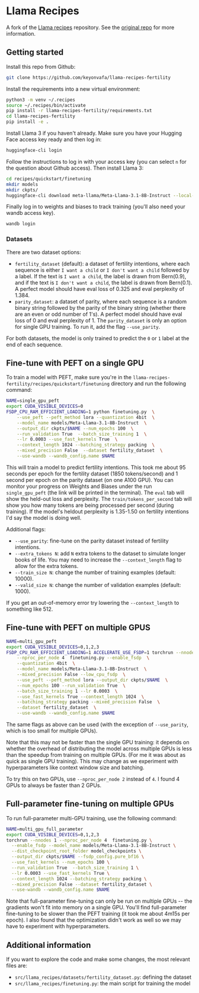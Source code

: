 # Llama Recipes

A fork of the [Llama recipes](https://github.com/meta-llama/llama-recipes) repository. See the [original repo](https://github.com/meta-llama/llama-recipes) for more information.

## Getting started
Install this repo from Github:
```bash
git clone https://github.com/keyonvafa/llama-recipes-fertility
```

Install the requirements into a new virtual environment:
```bash
python3 -m venv ~/.recipes
source ~/.recipes/bin/activate
pip install -r llama-recipes-fertility/requirements.txt
cd llama-recipes-fertility
pip install -e .
```

Install Llama 3 if you haven't already. Make sure you have your Hugging Face access key ready and then log in:
```bash
huggingface-cli login
```
Follow the instructions to log in with your access key (you can select `n` for the question about Github access). Then install Llama 3:
```bash
cd recipes/quickstart/finetuning
mkdir models
mkdir ckpts/
huggingface-cli download meta-llama/Meta-Llama-3.1-8B-Instruct --local-dir models/Meta-Llama-3.1-8B-Instruct
```

Finally log in to weights and biases to track training (you'll also need your wandb access key). 
```bash
wandb login
```

### Datasets
There are two dataset options:
- `fertility_dataset` (default): a dataset of fertility intentions, where each sequence is either `I want a child` or `I don't want a child` followed by a label. If the text is `I want a child`, the label is drawn from Bern(0.9), and if the text is `I don't want a child`, the label is drawn from Bern(0.1). A perfect model should have eval loss of 0.325 and eval perplexity of 1.384.
- `parity_dataset`: a dataset of parity, where each sequence is a random binary string followed by the parity of the binary string (whether there are an even or odd number of 1's). A perfect model should have eval loss of 0 and eval perplexity of 1. The `parity_dataset` is only an option for single GPU training. To run it, add the flag `--use_parity`.

For both datasets, the model is only trained to predict the `0` or `1` label at the end of each sequence.


## Fine-tune with PEFT on a single GPU
To train a model with PEFT, make sure you're in the `llama-recipes-fertility/recipes/quickstart/finetuning` directory and run the following command:
```bash
NAME=single_gpu_peft
export CUDA_VISIBLE_DEVICES=0
FSDP_CPU_RAM_EFFICIENT_LOADING=1 python finetuning.py  \
    --use_peft --peft_method lora --quantization 4bit  \
    --model_name models/Meta-Llama-3.1-8B-Instruct  \
    --output_dir ckpts/$NAME --num_epochs 100  \
    --run_validation True  --batch_size_training 1  \
    --lr 0.0003 --use_fast_kernels True  \
    --context_length 1024 --batching_strategy packing  \
    --mixed_precision False  --dataset fertility_dataset  \
    --use-wandb --wandb_config.name $NAME
```
This will train a model to predict fertility intentions. This took me about 95 seconds per epoch for the fertility dataset (1850 tokens/second) and 1 second per epoch on the parity dataset (on one A100 GPU). You can monitor your progress on Weights and Biases under the run `single_gpu_peft` (the link will be printed in the terminal). The `eval` tab will show the held-out loss and perplexity. The `train/tokens_per_second` tab will show you how many tokens are being processed per second (during training). If the model's heldout perplexity is 1.35-1.50 on fertility intentions I'd say the model is doing well.

Additional flags:
- `--use_parity`: fine-tune on the parity dataset instead of fertility intentions.
- `--extra_tokens N`: add `N` extra tokens to the dataset to simulate longer books of life. You may need to increase the `--context_length` flag to allow for the extra tokens.
- `--train_size N`: change the number of training examples (default: 10000). 
- `--valid_size N`: change the number of validation examples (default: 1000).

If you get an out-of-memory error try lowering the `--context_length` to something like 512. 

## Fine-tune with PEFT on multiple GPUS

```bash
NAME=multi_gpu_peft
export CUDA_VISIBLE_DEVICES=0,1,2,3
FSDP_CPU_RAM_EFFICIENT_LOADING=1 ACCELERATE_USE_FSDP=1 torchrun --nnodes 1  \
    --nproc_per_node 4  finetuning.py --enable_fsdp  \
    --quantization 4bit  \
    --model_name models/Meta-Llama-3.1-8B-Instruct  \
    --mixed_precision False --low_cpu_fsdp  \
    --use_peft --peft_method lora --output_dir ckpts/$NAME  \
    --num_epochs 100 --run_validation True  \
    --batch_size_training 1 --lr 0.0003  \
    --use_fast_kernels True --context_length 1024  \
    --batching_strategy packing --mixed_precision False  \
    --dataset fertility_dataset  \
    --use-wandb --wandb_config.name $NAME 
```
The same flags as above can be used (with the exception of `--use_parity`, which is too small for multiple GPUs). 

Note that this may not be faster than the single GPU training: it depends on whether the overhead of distributing the model across multiple GPUs is less than the speedup from training on multiple GPUs. (For me it was about as quick as single GPU training). This may change as we experiment with hyperparameters like context window size and batching. 

To try this on two GPUs, use `--nproc_per_node 2` instead of `4`. I found 4 GPUs to always be faster than 2 GPUs. 

## Full-parameter fine-tuning on multiple GPUs
To run full-parameter multi-GPU training, use the following command:
```bash
NAME=multi_gpu_full_parameter
export CUDA_VISIBLE_DEVICES=0,1,2,3
torchrun --nnodes 1 --nproc_per_node 4  finetuning.py \
  --enable_fsdp --model_name models/Meta-Llama-3.1-8B-Instruct \
  --dist_checkpoint_root_folder model_checkpoints \
  --output_dir ckpts/$NAME --fsdp_config.pure_bf16 \
  --use_fast_kernels --num_epochs 100 \
  --run_validation True  --batch_size_training 1 \
  --lr 0.0003 --use_fast_kernels True \
  --context_length 1024 --batching_strategy packing \
  --mixed_precision False --dataset fertility_dataset \
  --use-wandb --wandb_config.name $NAME 
```
Note that full-parameter fine-tuning can only be run on multiple GPUs -- the gradients won't fit into memory on a single GPU. You'll find full-parameter fine-tuning to be slower than the PEFT training (it took me about 4m15s per epoch). I also found that the optimization didn't work as well so we may have to experiment with hyperparameters.

## Additional information
If you want to explore the code and make some changes, the most relevant files are:
- `src/llama_recipes/datasets/fertility_dataset.py`: defining the dataset
- `src/llama_recipes/finetuning.py`: the main script for training the model

